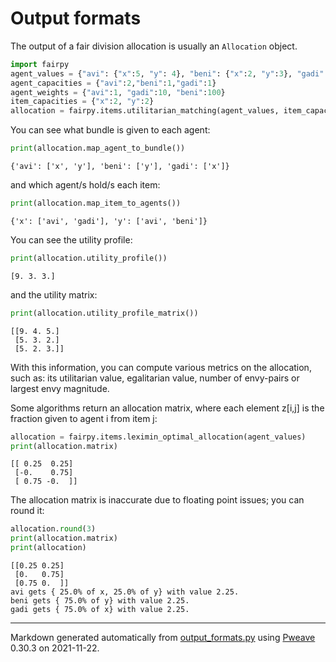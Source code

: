 # Output formats
The output of a fair division allocation is usually an `Allocation` object.


```python
import fairpy
agent_values = {"avi": {"x":5, "y": 4}, "beni": {"x":2, "y":3}, "gadi": {"x":3, "y":2}}
agent_capacities = {"avi":2,"beni":1,"gadi":1}
agent_weights = {"avi":1, "gadi":10, "beni":100}
item_capacities = {"x":2, "y":2}
allocation = fairpy.items.utilitarian_matching(agent_values, item_capacities=item_capacities, agent_capacities=agent_capacities, agent_weights=agent_weights)
```



You can see what bundle is given to each agent:

```python
print(allocation.map_agent_to_bundle())
```

```
{'avi': ['x', 'y'], 'beni': ['y'], 'gadi': ['x']}
```



and which agent/s hold/s each item:

```python
print(allocation.map_item_to_agents())
```

```
{'x': ['avi', 'gadi'], 'y': ['avi', 'beni']}
```



You can see the utility profile:

```python
print(allocation.utility_profile())
```

```
[9. 3. 3.]
```



and the utility matrix:

```python
print(allocation.utility_profile_matrix())
```

```
[[9. 4. 5.]
 [5. 3. 2.]
 [5. 2. 3.]]
```



With this information, you can compute various metrics on the allocation, such as:
its utilitarian value, egalitarian value, number of envy-pairs or largest envy magnitude.

Some algorithms return an allocation matrix, where each element z[i,j] is the fraction given to agent i from item j:


```python
allocation = fairpy.items.leximin_optimal_allocation(agent_values)
print(allocation.matrix)
```

```
[[ 0.25  0.25]
 [-0.    0.75]
 [ 0.75 -0.  ]]
```



The allocation matrix is inaccurate due to floating point issues; you can round it:


```python
allocation.round(3)
print(allocation.matrix)
print(allocation)
```

```
[[0.25 0.25]
 [0.   0.75]
 [0.75 0.  ]]
avi gets { 25.0% of x, 25.0% of y} with value 2.25.
beni gets { 75.0% of y} with value 2.25.
gadi gets { 75.0% of x} with value 2.25.
```


---
Markdown generated automatically from [output_formats.py](output_formats.py) using [Pweave](http://mpastell.com/pweave) 0.30.3 on 2021-11-22.
